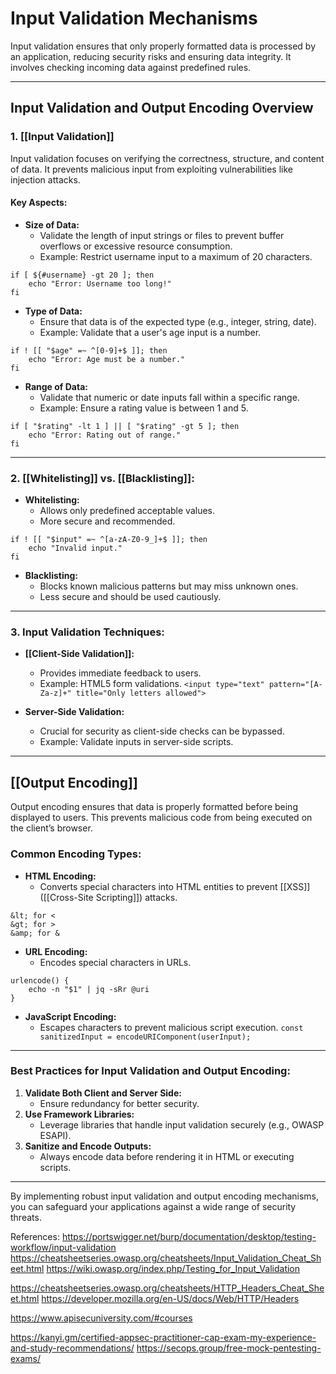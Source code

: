 # **Input Validation Mechanisms**
Input validation ensures that only properly formatted data is processed by an application, reducing security risks and ensuring data integrity. It involves checking incoming data against predefined rules.

---
## **Input Validation and Output Encoding Overview**
### **1. [[Input Validation]]**

Input validation focuses on verifying the correctness, structure, and content of data. It prevents malicious input from exploiting vulnerabilities like injection attacks.
#### **Key Aspects:**
- **Size of Data:**
    - Validate the length of input strings or files to prevent buffer overflows or excessive resource consumption.
    - Example: Restrict username input to a maximum of 20 characters.
```
if [ ${#username} -gt 20 ]; then  
    echo "Error: Username too long!"  
fi  
```
    
- **Type of Data:**
    - Ensure that data is of the expected type (e.g., integer, string, date).
    - Example: Validate that a user's age input is a number.
```
if ! [[ "$age" =~ ^[0-9]+$ ]]; then  
    echo "Error: Age must be a number."  
fi  
```
    
- **Range of Data:**
    - Validate that numeric or date inputs fall within a specific range.
    - Example: Ensure a rating value is between 1 and 5.
```
if [ "$rating" -lt 1 ] || [ "$rating" -gt 5 ]; then  
    echo "Error: Rating out of range."  
fi  
```
    

---
### **2. [[Whitelisting]] vs. [[Blacklisting]]:**
- **Whitelisting:**
    - Allows only predefined acceptable values.
    - More secure and recommended.
```
if ! [[ "$input" =~ ^[a-zA-Z0-9_]+$ ]]; then  
    echo "Invalid input."  
fi  
```
- **Blacklisting:**
    - Blocks known malicious patterns but may miss unknown ones.
    - Less secure and should be used cautiously.

---

### **3. Input Validation Techniques:**
- **[[Client-Side Validation]]:**
    - Provides immediate feedback to users.
    - Example: HTML5 form validations.
    `<input type="text" pattern="[A-Za-z]+" title="Only letters allowed">`  
    
- **Server-Side Validation:**
    - Crucial for security as client-side checks can be bypassed.
    - Example: Validate inputs in server-side scripts.

---
## **[[Output Encoding]]**
Output encoding ensures that data is properly formatted before being displayed to users. This prevents malicious code from being executed on the client’s browser.

### **Common Encoding Types:**
- **HTML Encoding:**
    - Converts special characters into HTML entities to prevent [[XSS]] ([[Cross-Site Scripting]]) attacks.
```
&lt; for <  
&gt; for >  
&amp; for &  
```
    
- **URL Encoding:**
    - Encodes special characters in URLs.
```
urlencode() {  
    echo -n "$1" | jq -sRr @uri  
}  
```
    
- **JavaScript Encoding:**
    - Escapes characters to prevent malicious script execution.
    `const sanitizedInput = encodeURIComponent(userInput);`  
---
### **Best Practices for Input Validation and Output Encoding:**
1. **Validate Both Client and Server Side:**
    - Ensure redundancy for better security.
2. **Use Framework Libraries:**
    - Leverage libraries that handle input validation securely (e.g., OWASP ESAPI).
3. **Sanitize and Encode Outputs:**
    - Always encode data before rendering it in HTML or executing scripts.

---
By implementing robust input validation and output encoding mechanisms, you can safeguard your applications against a wide range of security threats.


References:
https://portswigger.net/burp/documentation/desktop/testing-workflow/input-validation
https://cheatsheetseries.owasp.org/cheatsheets/Input_Validation_Cheat_Sheet.html
https://wiki.owasp.org/index.php/Testing_for_Input_Validation

https://cheatsheetseries.owasp.org/cheatsheets/HTTP_Headers_Cheat_Sheet.html
https://developer.mozilla.org/en-US/docs/Web/HTTP/Headers


https://www.apisecuniversity.com/#courses

https://kanyi.gm/certified-appsec-practitioner-cap-exam-my-experience-and-study-recommendations/
https://secops.group/free-mock-pentesting-exams/
